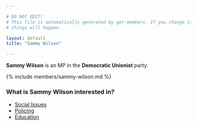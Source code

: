 ```yaml
---

# DO NOT EDIT!
# This file is automatically generated by get-members. If you change it, bad
# things will happen.

layout: default
title: "Sammy Wilson"

---
```


**Sammy Wilson** is an MP in the **Democratic Unionist** party.

{% include members/sammy-wilson.md %}

### What is Sammy Wilson interested in?


* [Social Issues](/interests/social-issues.html)
* [Policing](/interests/policing.html)
* [Education](/interests/education.html)
